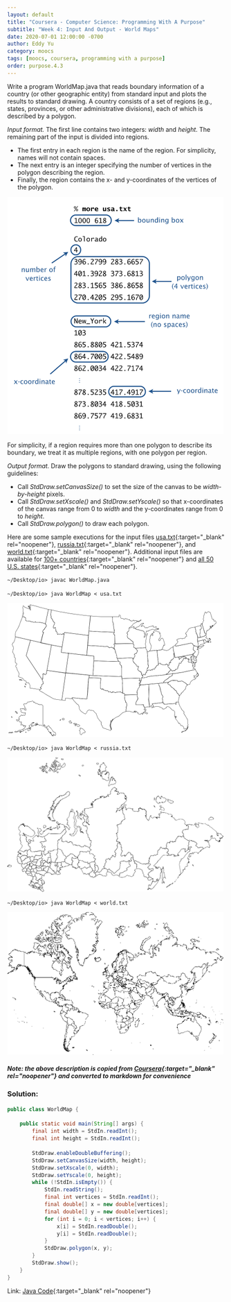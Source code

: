 ```yaml
---
layout: default
title: "Coursera - Computer Science: Programming With A Purpose"
subtitle: "Week 4: Input And Output - World Maps"
date: 2020-07-01 12:00:00 -0700
author: Eddy Yu
category: moocs
tags: [moocs, coursera, programming with a purpose]
order: purpose.4.3
---
```


Write a program WorldMap.java that reads boundary information of a country (or 
other geographic entity) from standard input and plots the results to standard 
drawing. A country consists of a set of regions (e.g., states, provinces, or 
other administrative divisions), each of which is described by a polygon.

_Input format._ The first line contains two integers: _width_ and _height_. The 
remaining part of the input is divided into regions.
* The first entry in each region is the name of the region. For simplicity, 
  names will not contain spaces.
* The next entry is an integer specifying the number of vertices in the polygon 
  describing the region.
* Finally, the region contains the x- and y-coordinates of the vertices of the 
  polygon. 

<img src="map-input.png" width="500">

For simplicity, if a region requires more than one polygon to describe its 
boundary, we treat it as multiple regions, with one polygon per region.

_Output format._ Draw the polygons to standard drawing, using the following 
guidelines:
* Call _StdDraw.setCanvasSize()_ to set the size of the canvas to be 
  _width-by-height_ pixels.
* Call _StdDraw.setXscale()_ and _StdDraw.setYscale()_ so that x-coordinates 
  of the canvas range from 0 to _width_ and the y-coordinates range from 0 to 
  _height_.
* Call _StdDraw.polygon()_ to draw each polygon. 

Here are some sample executions for the input files 
[usa.txt](https://github.com/eddycyu/programming-with-a-purpose/blob/master/data/usa.txt){:target="_blank" rel="noopener"},
[russia.txt](https://github.com/eddycyu/programming-with-a-purpose/blob/master/data/russia.txt){:target="_blank" rel="noopener"},
and [world.txt](https://github.com/eddycyu/programming-with-a-purpose/blob/master/data/world.txt){:target="_blank" rel="noopener"}.
Additional input files are available for
[100+ countries](https://coursera.cs.princeton.edu/introcs/assignments/io/files/world/){:target="_blank" rel="noopener"}
and [all 50 U.S. states](https://coursera.cs.princeton.edu/introcs/assignments/io/files/usa/){:target="_blank" rel="noopener"}.

```
~/Desktop/io> javac WorldMap.java

~/Desktop/io> java WorldMap < usa.txt
```
<img src="usa.png" width="500">

```
~/Desktop/io> java WorldMap < russia.txt
```
<img src="russia.png" width="500">

```
~/Desktop/io> java WorldMap < world.txt
```
<img src="world.png" width="500">

##### Note: the above description is copied from [Coursera](https://coursera.cs.princeton.edu/introcs/assignments/io/specification.php){:target="_blank" rel="noopener"} and converted to markdown for convenience

### Solution:
```java
public class WorldMap {

    public static void main(String[] args) {
        final int width = StdIn.readInt();
        final int height = StdIn.readInt();

        StdDraw.enableDoubleBuffering();
        StdDraw.setCanvasSize(width, height);
        StdDraw.setXscale(0, width);
        StdDraw.setYscale(0, height);
        while (!StdIn.isEmpty()) {
            StdIn.readString();
            final int vertices = StdIn.readInt();
            final double[] x = new double[vertices];
            final double[] y = new double[vertices];
            for (int i = 0; i < vertices; i++) {
                x[i] = StdIn.readDouble();
                y[i] = StdIn.readDouble();
            }
            StdDraw.polygon(x, y);
        }
        StdDraw.show();
    }
}
``` 
Link: [Java Code](https://github.com/eddycyu/programming-with-a-purpose/blob/master/src/WorldMap.java){:target="_blank" rel="noopener"}
